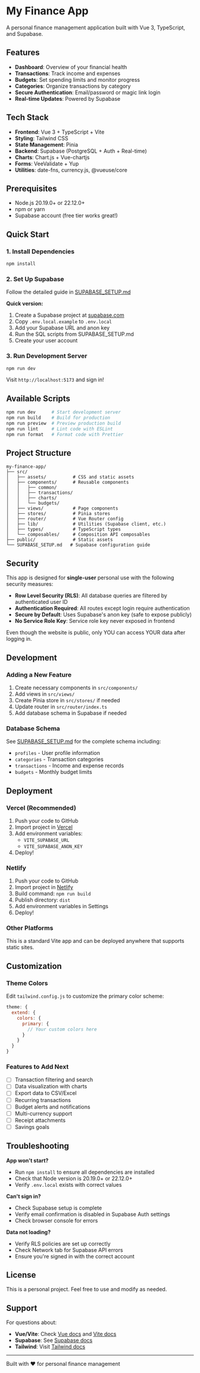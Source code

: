 # My Finance App

A personal finance management application built with Vue 3, TypeScript, and Supabase.

## Features

- **Dashboard**: Overview of your financial health
- **Transactions**: Track income and expenses
- **Budgets**: Set spending limits and monitor progress
- **Categories**: Organize transactions by category
- **Secure Authentication**: Email/password or magic link login
- **Real-time Updates**: Powered by Supabase

## Tech Stack

- **Frontend**: Vue 3 + TypeScript + Vite
- **Styling**: Tailwind CSS
- **State Management**: Pinia
- **Backend**: Supabase (PostgreSQL + Auth + Real-time)
- **Charts**: Chart.js + Vue-chartjs
- **Forms**: VeeValidate + Yup
- **Utilities**: date-fns, currency.js, @vueuse/core

## Prerequisites

- Node.js 20.19.0+ or 22.12.0+
- npm or yarn
- Supabase account (free tier works great!)

## Quick Start

### 1. Install Dependencies

```bash
npm install
```

### 2. Set Up Supabase

Follow the detailed guide in [SUPABASE_SETUP.md](./SUPABASE_SETUP.md)

**Quick version:**
1. Create a Supabase project at [supabase.com](https://supabase.com)
2. Copy `.env.local.example` to `.env.local`
3. Add your Supabase URL and anon key
4. Run the SQL scripts from SUPABASE_SETUP.md
5. Create your user account

### 3. Run Development Server

```bash
npm run dev
```

Visit `http://localhost:5173` and sign in!

## Available Scripts

```bash
npm run dev      # Start development server
npm run build    # Build for production
npm run preview  # Preview production build
npm run lint     # Lint code with ESLint
npm run format   # Format code with Prettier
```

## Project Structure

```
my-finance-app/
├── src/
│   ├── assets/          # CSS and static assets
│   ├── components/      # Reusable components
│   │   ├── common/
│   │   ├── transactions/
│   │   ├── charts/
│   │   └── budgets/
│   ├── views/           # Page components
│   ├── stores/          # Pinia stores
│   ├── router/          # Vue Router config
│   ├── lib/             # Utilities (Supabase client, etc.)
│   ├── types/           # TypeScript types
│   └── composables/     # Composition API composables
├── public/              # Static assets
└── SUPABASE_SETUP.md   # Supabase configuration guide
```

## Security

This app is designed for **single-user** personal use with the following security measures:

- **Row Level Security (RLS)**: All database queries are filtered by authenticated user ID
- **Authentication Required**: All routes except login require authentication
- **Secure by Default**: Uses Supabase's anon key (safe to expose publicly)
- **No Service Role Key**: Service role key never exposed in frontend

Even though the website is public, only YOU can access YOUR data after logging in.

## Development

### Adding a New Feature

1. Create necessary components in `src/components/`
2. Add views in `src/views/`
3. Create Pinia store in `src/stores/` if needed
4. Update router in `src/router/index.ts`
5. Add database schema in Supabase if needed

### Database Schema

See [SUPABASE_SETUP.md](./SUPABASE_SETUP.md) for the complete schema including:
- `profiles` - User profile information
- `categories` - Transaction categories
- `transactions` - Income and expense records
- `budgets` - Monthly budget limits

## Deployment

### Vercel (Recommended)

1. Push your code to GitHub
2. Import project in [Vercel](https://vercel.com)
3. Add environment variables:
   - `VITE_SUPABASE_URL`
   - `VITE_SUPABASE_ANON_KEY`
4. Deploy!

### Netlify

1. Push your code to GitHub
2. Import project in [Netlify](https://netlify.com)
3. Build command: `npm run build`
4. Publish directory: `dist`
5. Add environment variables in Settings
6. Deploy!

### Other Platforms

This is a standard Vite app and can be deployed anywhere that supports static sites.

## Customization

### Theme Colors

Edit `tailwind.config.js` to customize the primary color scheme:

```js
theme: {
  extend: {
    colors: {
      primary: {
        // Your custom colors here
      }
    }
  }
}
```

### Features to Add Next

- [ ] Transaction filtering and search
- [ ] Data visualization with charts
- [ ] Export data to CSV/Excel
- [ ] Recurring transactions
- [ ] Budget alerts and notifications
- [ ] Multi-currency support
- [ ] Receipt attachments
- [ ] Savings goals

## Troubleshooting

**App won't start?**
- Run `npm install` to ensure all dependencies are installed
- Check that Node version is 20.19.0+ or 22.12.0+
- Verify `.env.local` exists with correct values

**Can't sign in?**
- Check Supabase setup is complete
- Verify email confirmation is disabled in Supabase Auth settings
- Check browser console for errors

**Data not loading?**
- Verify RLS policies are set up correctly
- Check Network tab for Supabase API errors
- Ensure you're signed in with the correct account

## License

This is a personal project. Feel free to use and modify as needed.

## Support

For questions about:
- **Vue/Vite**: Check [Vue docs](https://vuejs.org) and [Vite docs](https://vitejs.dev)
- **Supabase**: See [Supabase docs](https://supabase.com/docs)
- **Tailwind**: Visit [Tailwind docs](https://tailwindcss.com)

---

Built with ❤️ for personal finance management
